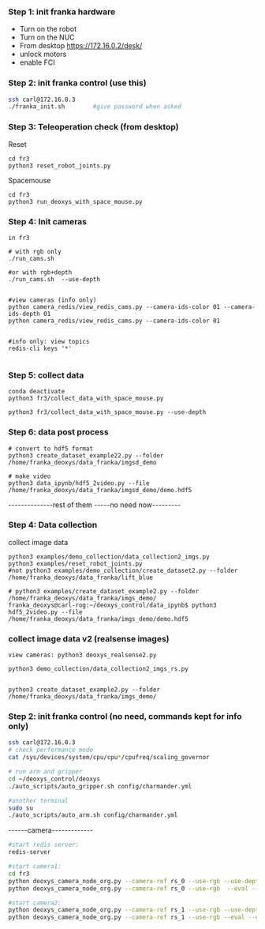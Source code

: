 ### Step 1: init franka hardware

* Turn on the robot
* Turn on the NUC
* From desktop https://172.16.0.2/desk/
* unlock motors
* enable FCI


 
### Step 2: init franka control (use this)
```bash
ssh carl@172.16.0.3
./franka_init.sh        #give password when asked
```

### Step 3: Teleoperation check (from desktop)

Reset
```
cd fr3
python3 reset_robot_joints.py 

```

Spacemouse
```
cd fr3
python3 run_deoxys_with_space_mouse.py
```

### Step 4: Init cameras
```
in fr3 

# with rgb only
./run_cams.sh 

#or with rgb+depth
./run_cams.sh  --use-depth


#view cameras (info only)
python camera_redis/view_redis_cams.py --camera-ids-color 01 --camera-ids-depth 01
python camera_redis/view_redis_cams.py --camera-ids-color 01


#info only: view topics
redis-cli keys '*'


```

### Step 5: collect data
```
conda deactivate
python3 fr3/collect_data_with_space_mouse.py

python3 fr3/collect_data_with_space_mouse.py --use-depth
```

### Step 6: data post process
```
# convert to hdf5 format
python3 create_dataset_example22.py --folder /home/franka_deoxys/data_franka/imgsd_demo

# make video
python3 data_ipynb/hdf5_2video.py --file /home/franka_deoxys/data_franka/imgsd_demo/demo.hdf5
```


--------------rest of them -----no need now---------

### Step 4: Data collection

collect image data
```
python3 examples/demo_collection/data_collection2_imgs.py
python3 examples/reset_robot_joints.py 
#not python3 examples/demo_collection/create_dataset2.py --folder /home/franka_deoxys/data_franka/lift_blue

# python3 examples/create_dataset_example2.py --folder /home/franka_deoxys/data_franka/imgs_demo/
franka_deoxys@carl-rog:~/deoxys_control/data_ipynb$ python3 hdf5_2video.py --file /home/franka_deoxys/data_franka/imgs_demo/demo.hdf5

```
 

### collect image data v2 (realsense images)
```
view cameras: python3 deoxys_realsense2.py

python3 demo_collection/data_collection2_imgs_rs.py


python3 create_dataset_example2.py --folder /home/franka_deoxys/data_franka/imgs_demo/

```

### Step 2: init franka control (no need, commands kept for info only)

```bash
ssh carl@172.16.0.3
# check performance mode
cat /sys/devices/system/cpu/cpu*/cpufreq/scaling_governor

# run arm and gripper
cd ~/deoxys_control/deoxys
./auto_scripts/auto_gripper.sh config/charmander.yml

#another terminal
sudo su
./auto_scripts/auto_arm.sh config/charmander.yml
```

------camera-------------
```bash
#start redis server:  
redis-server

#start camera1:       
cd fr3
python deoxys_camera_node_org.py --camera-ref rs_0 --use-rgb --use-depth --eval --use-rec
python deoxys_camera_node_org.py --camera-ref rs_0 --use-rgb  --eval --use-rec

#start camera2: 
python deoxys_camera_node_org.py --camera-ref rs_1 --use-rgb --use-depth --eval --use-rec
python deoxys_camera_node_org.py --camera-ref rs_1 --use-rgb --eval --use-rec

```
